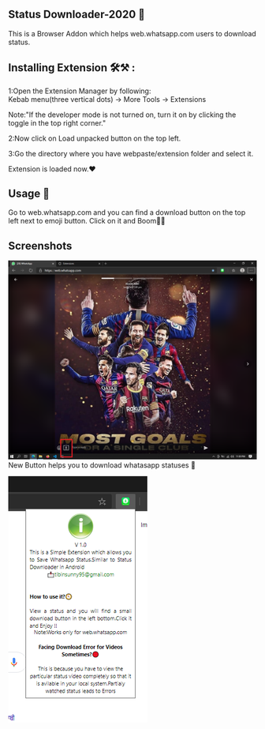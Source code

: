 ## Status Downloader-2020 🚉   
This is a Browser Addon which helps web.whatsapp.com users to download status.     

## Installing Extension 🛠⚒ : ##

1:Open the Extension Manager by following:   
Kebab menu(three vertical dots) -> More Tools -> Extensions        

Note:"If the developer mode is not turned on, turn it on by clicking the toggle in the top right corner."   

2:Now click on Load unpacked button on the top left.    

3:Go the directory where you have webpaste/extension folder and select it.      

Extension is loaded now.❤  

## Usage 🚉 ##
Go to web.whatsapp.com and you can find a download button on the top left next to emoji button.
Click on it and Boom🎇🎇

## Screenshots
![Image Failed](/screenshots/display.PNG)    
New Button helps you to download whatasapp statuses 📩

![Image Failed](/screenshots/display2.PNG)    



